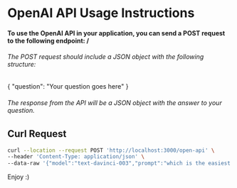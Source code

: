 # OpenAI API Usage Instructions

#### To use the OpenAI API in your application, you can send a POST request to the following endpoint: /

###### The POST request should include a JSON object with the following structure:

{
"question": "Your question goes here"
}

###### The response from the API will be a JSON object with the answer to your question.

## Curl Request

```bash
curl --location --request POST 'http://localhost:3000/open-api' \
--header 'Content-Type: application/json' \
--data-raw '{"model":"text-davinci-003","prompt":"which is the easiest programming language "}'
```

Enjoy :)
